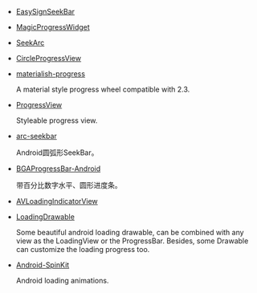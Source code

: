 * [EasySignSeekBar](https://github.com/zhou-you/EasySignSeekBar)
* [MagicProgressWidget](https://github.com/lingochamp/MagicProgressWidget)
* [SeekArc](https://github.com/neild001/SeekArc)
* [CircleProgressView](https://github.com/jenly1314/CircleProgressView)
* [materialish-progress](https://github.com/pnikosis/materialish-progress)

    A material style progress wheel compatible with 2.3.
* [ProgressView](https://github.com/WhiteDG/ProgressView)

    Styleable progress view.
    
* [arc-seekbar](https://github.com/GcsSloop/arc-seekbar)

    Android圆弧形SeekBar。
* [BGAProgressBar-Android](https://github.com/bingoogolapple/BGAProgressBar-Android)

    带百分比数字水平、圆形进度条。
* [AVLoadingIndicatorView](https://github.com/81813780/AVLoadingIndicatorView)
* [LoadingDrawable](https://github.com/dinuscxj/LoadingDrawable)

    Some beautiful android loading drawable, can be combined with any view as the LoadingView or the ProgressBar. 
    Besides, some Drawable can customize the loading progress too.
* [Android-SpinKit](https://github.com/ybq/Android-SpinKit)

    Android loading animations.